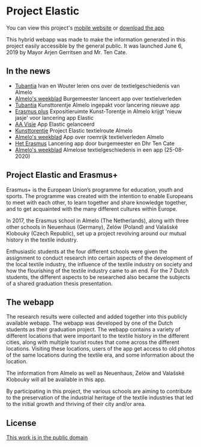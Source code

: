 # Project Elastic
<p>You can view this project's <a href="http://elastic-app.eu">mobile website</a> or <a href="http://elastic-app.eu/download">download the app</a> </p>

This hybrid webapp was made to make the information generated in this project easily accessible by the general public. It was launched June 6, 2019 by Mayor Arjen Gerritsen and Mr. Ten Cate.

## In the news
- [Tubantia](https://www.tubantia.nl/almelo/ivan-en-wouter-18-leren-ons-over-de-textielgeschiedenis-van-almelo~ab686d2a) Ivan en Wouter leren ons over de textielgeschiedenis van Almelo
- [Almelo's weekblad](https://www.almeloosweekblad.nl/nieuws/algemeen/742990/burgemeester-lanceert-app-over-textielverleden) Burgemeester lanceert app over textielverleden
- [Tubantia](https://www.tubantia.nl/almelo/kunsttorentje-almelo-ingepakt-voor-lancering-nieuwe-app~ad5a89fd/) Kunsttorentje Almelo ingepakt voor lancering nieuwe app
- [Erasmus plus](https://www.erasmusplus.nl/actueel/nieuws/expositieruimte-kunst-torentje-almelo-krijgt-nieuw-jasje-voor-lancering-app-elastic) Expositieruimte Kunst-Torentje in Almelo krijgt 'nieuw jasje' voor lancering app Elastic
- [AA Visie](http://aavisie.nl/nieuws/actua/26523/+App+Elastic+gelanceerd/) App Elastic gelanceerd
- [Kunsttorentje](https://www.kunsttorentje.nl/portfolio_page/project-elastic-textielroute-almelo/) Project Elastic textielroute Almelo
- [Almelo's weekblad](https://www.almeloosweekblad.nl/reader/55796/1096627/app-over-roemrijk-textielverleden-almelo-project-erasmus-) App over roemrijk textielverleden Almelo
- [Het Erasmus](https://www.het-erasmus.nl/bericht/lancering-app-door-burgemeester-en-dhr-ten-cate/) Lancering app door burgemeester en Dhr Ten Cate
- [Almelo's weekblad](https://www.almeloosweekblad.nl/reader/68724#p=5) Almelose textielgeschiedenis in een app (25-08-2020)

## Project Elastic and Erasmus+
<p>Erasmus+ is the European Union’s programme for education, youth and sports. The programme was created with the intention to enable Europeans to meet with each other, to learn together and share knowledge together, and to get acquainted with the many different cultures within Europe.</p>
<p>In 2017, the Erasmus school in Almelo (The Netherlands), along with three other schools in Neuenhaus (Germany), Zelów (Poland) and Valašské Klobouky (Czech Republic), set up a project revolving around our mutual history in the textile industry.</p>
<p>Enthusiastic students at the four different schools were given the assignment to conduct research into certain aspects of the development of the local textile industry, the influence of the textile industry on society and how the flourishing of the textile industry came to an end. For the 7 Dutch students, the different aspects to be researched also became the subjects of a shared graduation thesis presentation.</p>

## The webapp
<p>The research results were collected and added together into this publicly available webapp. The webapp was developed by one of the Dutch students as their graduation project. The webapp contains a variety of different locations that were important to the textile history in the different cities, along with multiple tourist routes that come across the different locations. Visiting these locations, users of the app get access to old photos of the same locations during the textile era, and some information about the location.</p>
<p>The information from Almelo as well as Neuenhaus, Zelów and Valašské Klobouky will all be available in this app.</p>
<p>By participating in this project, the various schools are aiming to contribute to the preservation of the industrial heritage of the textile industries that led to the initial growth and thriving of their city and/or area.</p>

## License
[This work is in the public domain](https://github.com/WouterButhker/Project-Elastic/blob/master/LICENSE.md)
